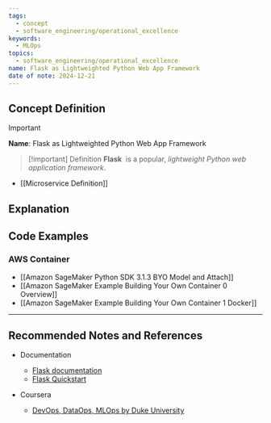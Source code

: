 ```yaml
---
tags:
  - concept
  - software_engineering/operational_excellence
keywords:
  - MLOps
topics:
  - software_engineering/operational_excellence
name: Flask as Lightweighted Python Web App Framework
date of note: 2024-12-21
---
```


## Concept Definition

>[!important]
>**Name**: Flask as Lightweighted Python Web App Framework

>[!important] Definition
>**Flask**  is a popular, *lightweight Python web application framework*.

- [[Microservice Definition]]





## Explanation




## Code Examples

### AWS Container

- [[Amazon SageMaker Python SDK 3.1.3 BYO Model and Attach]]
- [[Amazon SageMaker Example Building Your Own Container 0 Overview]]
- [[Amazon SageMaker Example Building Your Own Container 1 Docker]]



-----------
##  Recommended Notes and References


- Documentation
	- [Flask documentation](https://flask.palletsprojects.com/en/stable/)
	- [Flask Quickstart](https://flask.palletsprojects.com/en/stable/quickstart/)

- Coursera
	- [DevOps, DataOps, MLOps by Duke University](https://www.coursera.org/learn/devops-dataops-mlops-duke)